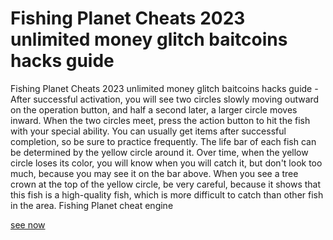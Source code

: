 # Fishing Planet Cheats 2023 unlimited money glitch baitcoins hacks guide

Fishing Planet Cheats 2023 unlimited money glitch baitcoins hacks guide - After successful activation, you will see two circles slowly moving outward on the operation button, and half a second later, a larger circle moves inward. When the two circles meet, press the action button to hit the fish with your special ability. You can usually get items after successful completion, so be sure to practice frequently. The life bar of each fish can be determined by the yellow circle around it. Over time, when the yellow circle loses its color, you will know when you will catch it, but don't look too much, because you may see it on the bar above. When you see a tree crown at the top of the yellow circle, be very careful, because it shows that this fish is a high-quality fish, which is more difficult to catch than other fish in the area. Fishing Planet cheat engine

[see now](https://fishingplanet.contently.com/)
